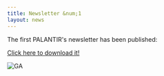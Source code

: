 ```yaml
---
title: Newsletter &num;1
layout: news
---
```


The first PALANTIR's newsletter has been published:

<a href="https://www.palantir-project.eu/documents/other-documents/PALANTIR-newsletter-1.pdf" class="fa fa-download">Click here to download it!</a>

<img src="{{ 'newsletter-nr-1' | append: '.png' | prepend: '/img/' | prepend: site.baseurl }}" alt="GA" class="responsive center" style="max-width: 80%">

